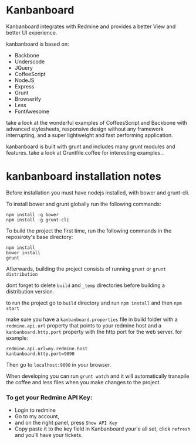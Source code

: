 # Kanbanboard

Kanbanboard integrates with Redmine and provides a better View and better UI experience.

kanbanboard is based on:

* Backbone
* Underscode
* JQuery
* CoffeeScript
* NodeJS
* Express
* Grunt
* Browserify
* Less
* FontAwesome

take a look at the wonderful examples of CoffeesScript and Backbone with advanced stylesheets, responsive design without any framework interrupting, and a super lightweight and fast performing application.

kanbanboard is built with grunt and includes many grunt modules and features.
take a look at Gruntfile.coffee for interesting examples...

# kanbanboard installation notes

Before installation you must have nodejs installed, with bower and grunt-cli.

To install bower and grunt globally run the following commands:
```
npm install -g bower
npm install -g grunt-cli
```

To build the project the first time, run the following commands in the reposiroty's base directory:
```
npm install
bower install
grunt
```

Afterwards, building the project consists of running `grunt` or `grunt distribution`

dont forget to delete `build` and `_temp` directories before building a distribution version.


to run the project go to `build` directory and run `npm install` and then `npm start`

make sure you have a `kanbanboard.properties` file in build folder with a `redmine.api.url` property that points to your redmine host and a `kanbanboard.http.port` property with the http port for the web server.
for example:
```
redmine.api.url=my.redmine.host
kanbanboard.http.port=9090
```

Then go to `localhost:9090` in your browser.


When developing you can run `grunt watch` and it will automatically transpile the coffee and less files when you make changes to the project.


### To get your Redmine API Key:  
- Login to redmine
- Go to my account,  
- and on the right panel, press `Show API Key`
- Copy paste it to the key field in Kanbanboard
your'e all set, click `refresh` and you'll have your tickets.



